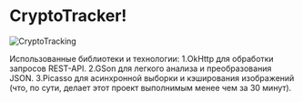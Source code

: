 # CryptoTracker!
![CryptoTracking](https://raw.githubusercontent.com/CharlesAE/CryptoTracking/master/kotlin_screenshot.png "Crypto Tracker")

Использованные библиотеки и технологии:
1.OkHttp для обработки запросов REST-API.
2.GSon для легкого анализа и преобразования JSON.
3.Picasso для асинхронной выборки и кэширования изображений (что, по сути, делает этот проект выполнимым менее чем за 30 минут).
